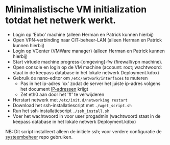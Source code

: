 # Minimalistische VM initialization totdat het netwerk werkt.
- Login op 'Ebbo' machine (alleen Herman en Patrick kunnen hierbij)
- Open VPN-verbinding naar CIT-beheer-LAN (alleen Herman en Patrick kunnen hierbij)
- Login op VCenter (VMWare manager) (alleen Herman en Patrick kunnen hierbij)
- Start virtuele machine progress-[omgeving]-fw (firewall/vpn machine).
- Open console en login op de VM machine (account: root; wachtwoord: staat in de keepass database in het lokale netwerk Deployment.kdbx)
- Gebruik de nano-editor om ``/etc/network/interfaces`` te muteren
  - Pas in het ip-adres 'xx' zodat de server het juiste ip-adres volgens het document [IP-adressen](https://docs.google.com/spreadsheets/d/1HuwTlIPyJGBvm1ekwYYNoRU1OrUuSvMnAWAWMAYAPAQ/edit?usp=sharing) krijgt
  - Zet eth0 aan door het '#' te verwijderen
- Herstart netwerk met ``/etc/init.d/networking restart``
- Download het ssh-installatiescript met ``./wget_script.sh``
- Run het ssh-installatiescript ``./ssh_install.sh``
- Voer het wachtwoord in voor user progadmin (wachtwoord staat in de keepass database in het lokale netwerk Deployment.kdbx)

NB: Dit script installeert alleen de initiele ssh; voor verdere configuratie de [systeembeheer](https://github.com/progressonderwijs/systeembeheer/tree/master/linux-machines) repo gebruiken.
